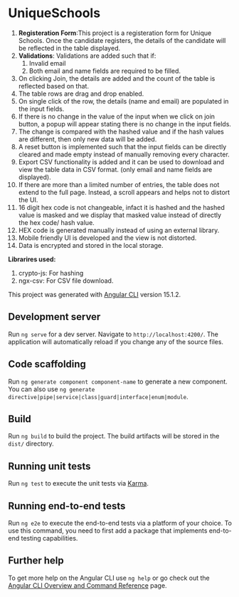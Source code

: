 # UniqueSchools
1. **Registeration Form**:This project is a registeration form for Unique Schools. Once the candidate registers, the details of the candidate will be reflected in the table displayed.
2. **Validations**: Validations are added such that if:
    1. Invalid email
    2. Both email and name fields are required to be filled.
3. On clicking Join, the details are added and the count of the table is reflected based on that.
4. The table rows are drag and drop enabled.
5. On single click of the row, the details (name and email) are populated in the input fields.
6. If there is no change in the value of the input when we click on join button, a popup will appear stating there is no change in the input fields.
7. The change is compared with the hashed value and if the hash values are different, then only new data will be added.
8. A reset button is implemented such that the input fields can be directly cleared and made empty instead of manually removing every character.
9. Export CSV functionality is added and it can be used to download and view the table data in CSV format. (only email and name fields are displayed).
10. If there are more than a limited number of entries, the table does not extend to the full page. Instead, a scroll appears and helps not to distort the UI.
11. 16 digit hex code is not changeable, infact it is hashed and the hashed value is masked and we display that masked value instead of directly the hex code/ hash value.
12. HEX code is generated manually instead of using an external library.
13. Mobile friendly UI is developed and the view is not distorted.
14. Data is encrypted and stored in the local storage.

**Librarires used:**
1. crypto-js: For hashing
2. ngx-csv: For CSV file download.

This project was generated with [Angular CLI](https://github.com/angular/angular-cli) version 15.1.2.

## Development server

Run `ng serve` for a dev server. Navigate to `http://localhost:4200/`. The application will automatically reload if you change any of the source files.

## Code scaffolding

Run `ng generate component component-name` to generate a new component. You can also use `ng generate directive|pipe|service|class|guard|interface|enum|module`.

## Build

Run `ng build` to build the project. The build artifacts will be stored in the `dist/` directory.

## Running unit tests

Run `ng test` to execute the unit tests via [Karma](https://karma-runner.github.io).

## Running end-to-end tests

Run `ng e2e` to execute the end-to-end tests via a platform of your choice. To use this command, you need to first add a package that implements end-to-end testing capabilities.

## Further help

To get more help on the Angular CLI use `ng help` or go check out the [Angular CLI Overview and Command Reference](https://angular.io/cli) page.
